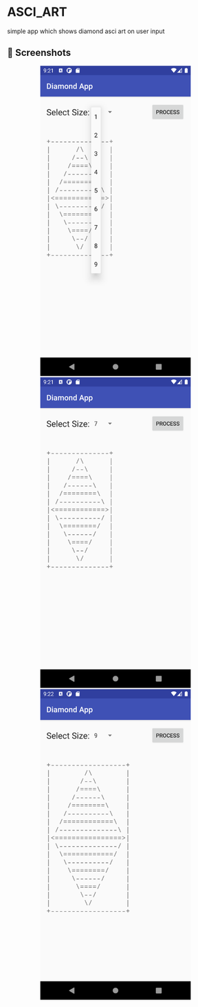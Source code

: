 # ASCI_ART 
simple app which shows diamond asci art on user input 
## 📸 Screenshots
<p align="center">
  <img src="https://github.com/saicharansigiri/ASCI_ART/blob/main/img/sc_6.png" width="350" title="hover text">
  <img src="https://github.com/saicharansigiri/ASCI_ART/blob/main/img/sc_7.png" width="350" alt="hover text">
  <img src="https://github.com/saicharansigiri/ASCI_ART/blob/main/img/sc_9.png" width="350" alt="hover text">
</p>
